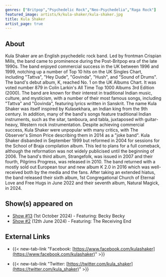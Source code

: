 ```yaml
---
genres: ["Britpop","Psychedelic Rock","Neo-Psychedelia","Raga Rock"]
featured_image: artists/k/kula-shaker/kula-shaker.jpg
title: Kula Shaker
artist_page: true
---
```

## About

Kula Shaker are an English psychedelic rock band. Led by frontman Crispian Mills, the band came to prominence during the Post-Britpop era of the late 1990s. The band enjoyed commercial success in the UK between 1996 and 1999, notching up a number of Top 10 hits on the UK Singles Chart, including "Tattva", "Hey Dude", "Govinda", "Hush", and "Sound of Drums". The band's debut album, K, reached No. 1 on the UK Albums Chart. It was voted number 879 in Colin Larkin's All Time Top 1000 Albums 3rd Edition (2000).
The band are known for their interest in traditional Indian music, culture, and mysticism, with a number of their most famous songs, including "Tattva" and "Govinda", featuring lyrics written in Sanskrit. The name Kula Shaker was itself inspired by Kulasekhara, an Indian king from the 9th century. In addition, many of the band's songs feature traditional Indian instruments, such as the sitar, tamboura, and tabla, juxtaposed with guitar-heavy, Western rock instrumentation. Despite achieving commercial success, Kula Shaker were unpopular with many critics, with The Observer's Simon Price describing them in 2014 as a "joke band".
Kula Shaker disbanded in September 1999 but reformed in 2004 for sessions for the School of Braja compilation album. This led to plans for a full comeback, although the reformation was not widely publicised until the beginning of 2006. The band's third album, Strangefolk, was issued in 2007 and their fourth, Pilgrims Progress, was released in 2010. The band returned with a mostly sold out European tour and new album K 2.0 in 2016 which was well-received both by the media and the fans.
After taking an extended hiatus, the band released their sixth album, 1st Congregational Church of Eternal Love and Free Hugs in June 2022 and their seventh album, Natural Magick, in 2024.



## Show(s) appeared on

- [Show #13](/shows/featuring-becky-becky/) (1st October 2024) - Featuring: Becky Becky
- [Show #2](/shows/featuring-the-receiving-end/) (12th June 2024) - Featuring: The Receiving End

## External Links

- {{< new-tab-link "Facebook: [https://www.facebook.com/kulashaker](https://www.facebook.com/kulashaker)" >}}


- {{< new-tab-link "Twitter: [https://twitter.com/kula_shaker](https://twitter.com/kula_shaker)" >}}


